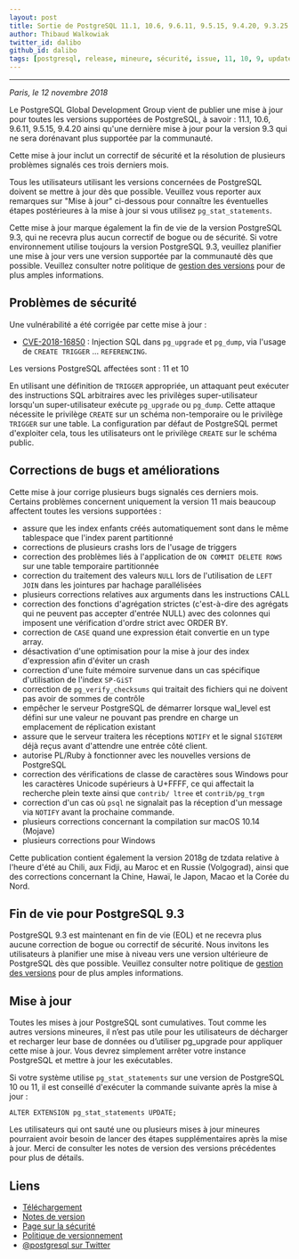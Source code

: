 ```yaml
---
layout: post
title: Sortie de PostgreSQL 11.1, 10.6, 9.6.11, 9.5.15, 9.4.20, 9.3.25
author: Thibaud Walkowiak
twitter_id: dalibo
github_id: dalibo
tags: [postgresql, release, mineure, sécurité, issue, 11, 10, 9, update]
---
```


---

*Paris, le 12 novembre 2018*

Le PostgreSQL Global Development Group vient de publier une mise à jour pour toutes les versions supportées de PostgreSQL, à savoir : 11.1, 10.6, 9.6.11, 9.5.15, 9.4.20 ainsi qu'une dernière mise à jour pour la version 9.3 qui ne sera dorénavant plus supportée par la communauté.

<!--MORE-->

Cette mise à jour inclut un correctif de sécurité et la résolution de plusieurs problèmes signalés ces trois derniers mois.

Tous les utilisateurs utilisant les versions concernées de PostgreSQL doivent se mettre à jour dès que possible.
Veuillez vous reporter aux remarques sur "Mise à jour" ci-dessous pour connaître les éventuelles étapes postérieures à la mise à jour si vous utilisez `pg_stat_statements`.

Cette mise à jour marque également la fin de vie de la version PostgreSQL 9.3, qui ne recevra plus aucun correctif de bogue ou de sécurité.
Si votre environnement utilise toujours la version PostgreSQL 9.3, veuillez planifier une mise à jour vers une version supportée par la communauté dès que possible.
Veuillez consulter notre politique de [gestion des versions](https://www.postgresql.org/support/versioning/) pour de plus amples informations.


## Problèmes de sécurité

Une vulnérabilité a été corrigée par cette mise à jour :

  * [CVE-2018-16850](https://security-tracker.debian.org/tracker/CVE-2018-16850) : Injection SQL dans `pg_upgrade` et `pg_dump`, via l'usage de `CREATE TRIGGER` ... `REFERENCING`.
  
Les versions PostgreSQL affectées sont : 11 et 10

En utilisant une définition de `TRIGGER` appropriée, un attaquant peut exécuter des instructions SQL arbitraires avec les privilèges super-utilisateur lorsqu'un super-utilisateur exécute `pg_upgrade` ou `pg_dump`. Cette attaque nécessite le privilège `CREATE` sur un schéma non-temporaire ou le privilège `TRIGGER` sur une table.
La configuration par défaut de PostgreSQL permet d'exploiter cela, tous les utilisateurs ont le privilège `CREATE` sur le schéma public.


## Corrections de bugs et améliorations

Cette mise à jour corrige plusieurs bugs signalés ces derniers mois. Certains problèmes concernent uniquement la version 11 mais beaucoup affectent toutes les versions supportées :

* assure que les index enfants créés automatiquement sont dans le même tablespace que l'index parent partitionné
* corrections de plusieurs crashs lors de l'usage de triggers
* correction des problèmes liés à l'application de `ON COMMIT DELETE ROWS` sur une table temporaire partitionnée
* correction du traitement des valeurs `NULL` lors de l'utilisation de `LEFT JOIN` dans les jointures par hachage parallélisées
* plusieurs corrections relatives aux arguments dans les instructions CALL
* correction des fonctions d'agrégation strictes (c'est-à-dire des agrégats qui ne peuvent pas accepter d'entrée NULL) avec des colonnes qui imposent une vérification d'ordre strict avec ORDER BY.
* correction de `CASE` quand une expression était convertie en un type array.
* désactivation d'une optimisation pour la mise à jour des index d'expression afin d'éviter un crash
* correction d'une fuite mémoire survenue dans un cas spécifique d'utilisation de l'index `SP-GiST`
* correction de `pg_verify_checksums` qui traitait des fichiers qui ne doivent pas avoir de sommes de contrôle
* empêcher le serveur PostgreSQL de démarrer lorsque wal_level est défini sur une valeur ne pouvant pas prendre en charge un emplacement de réplication existant
* assure que le serveur traitera les réceptions `NOTIFY` et le signal `SIGTERM` déjà reçus avant d'attendre une entrée côté client.
* autorise PL/Ruby à fonctionner avec les nouvelles versions de PostgreSQL
* correction des vérifications de classe de caractères sous Windows pour les caractères Unicode supérieurs à U+FFFF, ce qui affectait la recherche plein texte ainsi que `contrib/ ltree` et `contrib/pg_trgm`
* correction d'un cas où `psql` ne signalait pas la réception d'un message via `NOTIFY` avant la prochaine commande.
* plusieurs corrections concernant la compilation sur macOS 10.14 (Mojave)
* plusieurs corrections pour Windows

Cette publication contient également la version 2018g de tzdata relative à l'heure d'été au Chili, aux Fidji, au Maroc et en Russie (Volgograd), ainsi que des corrections concernant la Chine, Hawaï, le Japon, Macao et la Corée du Nord.


## Fin de vie pour PostgreSQL 9.3

PostgreSQL 9.3 est maintenant en fin de vie (EOL) et ne recevra plus aucune correction de bogue ou correctif de sécurité.
Nous invitons les utilisateurs à planifier une mise à niveau vers une version ultérieure de PostgreSQL dès que possible.
Veuillez consulter notre politique de [gestion des versions](https://www.postgresql.org/support/versioning/) pour de plus amples informations.


## Mise à jour

Toutes les mises à jour PostgreSQL sont cumulatives. Tout comme les autres
versions mineures, il n’est pas utile pour les utilisateurs de décharger et
recharger leur base de données ou d’utiliser pg_upgrade pour appliquer cette
mise à jour. Vous devrez simplement arrêter votre instance PostgreSQL et
mettre à jour les exécutables.

Si votre système utilise `pg_stat_statements` sur une version de PostgreSQL 10 ou 11, il est conseillé d'exécuter la commande suivante après la mise à jour :

```ALTER EXTENSION pg_stat_statements UPDATE;```


Les utilisateurs qui ont sauté une ou plusieurs mises à jour mineures
pourraient avoir besoin de lancer des étapes supplémentaires après la mise à
jour. Merci de consulter les notes de version des versions précédentes pour
plus de détails.

## Liens

* [Téléchargement](https://www.postgresql.org/download)
* [Notes de version](https://www.postgresql.org/docs/current/static/release.html)
* [Page sur la sécurité](https://www.postgresql.org/support/security/)
* [Politique de versionnement](https://www.postgresql.org/support/versioning/)
* [@postgresql sur Twitter](https://twitter.com/postgresql)
